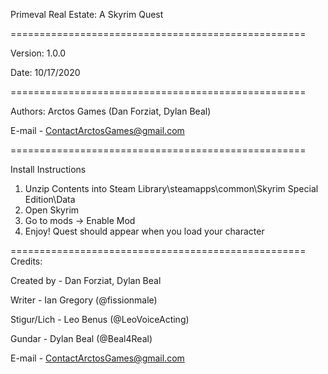 Primeval Real Estate: A Skyrim Quest

===================================================

Version: 1.0.0

Date: 10/17/2020

===================================================

Authors: Arctos Games (Dan Forziat, Dylan Beal)

E-mail - ContactArctosGames@gmail.com

===================================================

Install Instructions

1. Unzip Contents into Steam Library\steamapps\common\Skyrim Special Edition\Data
2. Open Skyrim
3. Go to mods -> Enable Mod
4. Enjoy! Quest should appear when you load your character

===================================================
Credits:

Created by - Dan Forziat, Dylan Beal

Writer - Ian Gregory (@fissionmale)

Stigur/Lich - Leo Benus (@LeoVoiceActing)

Gundar - Dylan Beal (@Beal4Real)

E-mail - ContactArctosGames@gmail.com
